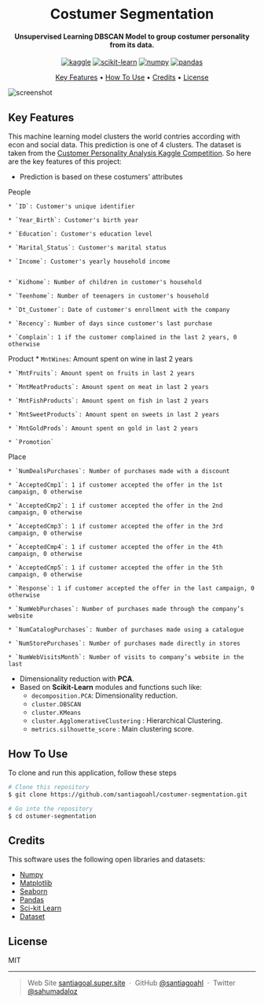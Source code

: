 <h1 align="center">
  <br>

  <br>
  Costumer Segmentation
  <br>
</h1>

<h4 align="center">Unsupervised Learning DBSCAN Model to group costumer personality from its data. 
</h4>

<p align="center">
  <a href='https://www.kaggle.com/' target="_blank"><img alt='kaggle' src='https://img.shields.io/badge/Kaggle-100000?style=for-the-badge&logo=kaggle&logoColor=37BAE8&labelColor=BEFDFF&color=37BAE8'/></a> <a href='https://github.com/shivamkapasia0' target="_blank"><img alt='scikit-learn' src='https://img.shields.io/badge/scikit-learn-100000?style=for-the-badge&logo=scikit-learn&logoColor=FFFFFF&labelColor=FF6A00&color=1882EA'/></a> <a href='https://numpy.org/' target="_blank"><img alt='numpy' src='https://img.shields.io/badge/Numpy-100000?style=for-the-badge&logo=numpy&logoColor=0250BD&labelColor=8BBFEA&color=B1DCFF'/></a>  <a href='https://pandas.pydata.org/' target="_blank"><img alt='pandas' src='https://img.shields.io/badge/pandas-100000?style=for-the-badge&logo=pandas&logoColor=2D0090&labelColor=9D7BEA&color=D2C0FA'/></a>
</p>

<p align="center">
  <a href="#key-features">Key Features</a> •
  <a href="#how-to-use">How To Use</a> •
  <a href="#credits">Credits</a> •
  <a href="#license">License</a> 
</p>

![screenshot](https://img.freepik.com/premium-vector/customer-segmentation-target-audience-analysis-vector-isometric-illustration-audience-segmentation-i_103044-1952.jpg?w=2000)

## Key Features

This machine learning model clusters the world contries according with econ and social data. This prediction is one of 4 clusters. The dataset is taken from the [Customer Personality Analysis Kaggle Competition](https://www.kaggle.com/datasets/imakash3011/customer-personality-analysis). So here are the key features of this project:

* Prediction is based on these costumers' attributes


People

	* `ID`: Customer's unique identifier
	
	* `Year_Birth`: Customer's birth year
	
	* `Education`: Customer's education level
	
	* `Marital_Status`: Customer's marital status
	
	* `Income`: Customer's yearly household income
	
	
	* `Kidhome`: Number of children in customer's household
	
	* `Teenhome`: Number of teenagers in customer's household
	
	* `Dt_Customer`: Date of customer's enrollment with the company
	
	* `Recency`: Number of days since customer's last purchase
	
	* `Complain`: 1 if the customer complained in the last 2 years, 0 otherwise

Product
	* `MntWines`: Amount spent on wine in last 2 years
	
	* `MntFruits`: Amount spent on fruits in last 2 years
	
	* `MntMeatProducts`: Amount spent on meat in last 2 years
	
	* `MntFishProducts`: Amount spent on fish in last 2 years
	
	* `MntSweetProducts`: Amount spent on sweets in last 2 years
	
	* `MntGoldProds`: Amount spent on gold in last 2 years
	
	* `Promotion`
	
Place

	* `NumDealsPurchases`: Number of purchases made with a discount
	
	* `AcceptedCmp1`: 1 if customer accepted the offer in the 1st campaign, 0 otherwise
	
	* `AcceptedCmp2`: 1 if customer accepted the offer in the 2nd campaign, 0 otherwise
	
	* `AcceptedCmp3`: 1 if customer accepted the offer in the 3rd campaign, 0 otherwise
	
	* `AcceptedCmp4`: 1 if customer accepted the offer in the 4th campaign, 0 otherwise
	
	* `AcceptedCmp5`: 1 if customer accepted the offer in the 5th campaign, 0 otherwise
	
	* `Response`: 1 if customer accepted the offer in the last campaign, 0 otherwise

	* `NumWebPurchases`: Number of purchases made through the company’s website
	
	* `NumCatalogPurchases`: Number of purchases made using a catalogue
	
	* `NumStorePurchases`: Number of purchases made directly in stores
	
	* `NumWebVisitsMonth`: Number of visits to company’s website in the last 

* Dimensionality reduction with **PCA**.
* Based on **Scikit-Learn** modules and functions such like:
  - `decomposition.PCA`: Dimensionality reduction.
  -  `cluster.DBSCAN` 
  -  `cluster.KMeans` 
  -  `cluster.AgglomerativeClustering` :   Hierarchical Clustering.
  - `metrics.silhouette_score` :   Main clustering score.

## How To Use

To clone and run this application, follow these steps

```bash
# Clone this repository
$ git clone https://github.com/santiagoahl/costumer-segmentation.git

# Go into the repository
$ cd ostumer-segmentation

```

## Credits
This software uses the following open libraries and datasets:


- [Numpy](http://electron.atom.io/)
- [Matplotlib](https://nodejs.org/)
- [Seaborn](https://github.com/chjj/marked)
- [Pandas](http://showdownjs.github.io/showdown/)
- [Sci-kit Learn](http://codemirror.net/)
- [Dataset](https://www.kaggle.com/datasets/rohan0301/unsupervised-learning-on-country-data?resource=download)


## License

MIT

---

> Web Site [santiagoal.super.site](https://santiagoal.super.site/) &nbsp;&middot;&nbsp;
> GitHub [@santiagoahl](https://github.com/santiagoahl) &nbsp;&middot;&nbsp;
> Twitter [@sahumadaloz](https://twitter.com/sahumadaloz)
